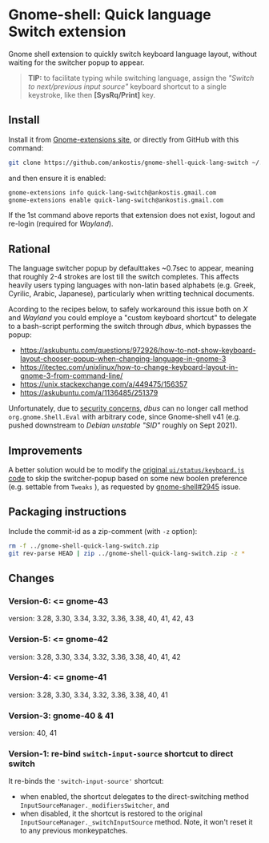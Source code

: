 # Gnome-shell: Quick language Switch extension

Gnome shell extension to quickly switch keyboard language layout,
without waiting for the switcher popup to appear.

> **TIP:** to facilitate typing while switching language, assign the _"Switch to next/previous input source"_ keyboard shortcut to a single keystroke,
> like then **[SysRq/Print]** key.

## Install
Install it from [Gnome-extensions site](https://extensions.gnome.org/extension/4559/quick-lang-switch/), or directly from GitHub with this command:
```bash
git clone https://github.com/ankostis/gnome-shell-quick-lang-switch ~/.local/share/gnome-shell/extensions/quick-lang-switch@ankostis.gmail.com
```

and then ensure it is enabled:
```bash
gnome-extensions info quick-lang-switch@ankostis.gmail.com
gnome-extensions enable quick-lang-switch@ankostis.gmail.com
```
If the 1st command above reports that extension does not exist,
logout and re-login (required for *Wayland*).

## Rational

The language switcher popup by defaulttakes ~0.7sec to appear,
meaning that roughly 2-4 strokes are lost till the switch completes.
This affects heavily users typing languages with non-latin based alphabets
(e.g. Greek, Cyrilic, Arabic, Japanese), particularly when writting technical documents.

Acording to the recipes below, to safely workaround this issue both on *X* and *Wayland*
you could employe a "custom keyboard shortcut" to delegate to a bash-script
performing the switch through *dbus*, which bypasses the popup:

* https://askubuntu.com/questions/972926/how-to-not-show-keyboard-layout-chooser-popup-when-changing-language-in-gnome-3
* https://itectec.com/unixlinux/how-to-change-keyboard-layout-in-gnome-3-from-command-line/
* https://unix.stackexchange.com/a/449475/156357
* https://askubuntu.com/a/1136485/251379

Unfortunately, due to [security concerns](https://gitlab.gnome.org/GNOME/gnome-shell/-/issues/3943),
*dbus* can no longer call method  `org.gnome.Shell.Eval` with arbitrary code,
since Gnome-shell v41 (e.g. pushed downstream to *Debian unstable "SID"* roughly on Sept 2021).

## Improvements

A better solution would be to modify the [original `ui/status/keyboard.js` code](https://gitlab.gnome.org/GNOME/gnome-shell/-/blob/main/js/ui/status/keyboard.js#L407-410)
to skip the switcher-popup based on some new boolen preference (e.g. settable from `Tweaks` ),
as requested by [gnome-shell#2945](https://gitlab.gnome.org/GNOME/gnome-shell/-/issues/2945) issue.

## Packaging instructions

Include the commit-id as a zip-comment (with `-z` option):

```bash
rm -f ../gnome-shell-quick-lang-switch.zip
git rev-parse HEAD | zip ../gnome-shell-quick-lang-switch.zip -z * 
```


## Changes

### Version-6: <= gnome-43

version: 3.28, 3.30, 3.34, 3.32, 3.36, 3.38, 40, 41, 42, 43

### Version-5: <= gnome-42

version: 3.28, 3.30, 3.34, 3.32, 3.36, 3.38, 40, 41, 42

### Version-4: <= gnome-41

version: 3.28, 3.30, 3.34, 3.32, 3.36, 3.38, 40, 41

### Version-3: gnome-40 & 41

version: 40, 41

### Version-1: re-bind `switch-input-source` shortcut to direct switch

It re-binds the `'switch-input-source'` shortcut:

* when enabled, the shortcut delegates to the direct-switching method `InputSourceManager._modifiersSwitcher`, and
* when disabled, it the shortcut is restored to the original `InputSourceManager._switchInputSource` method.
  Note, it won't reset it to any previous monkeypatches.
